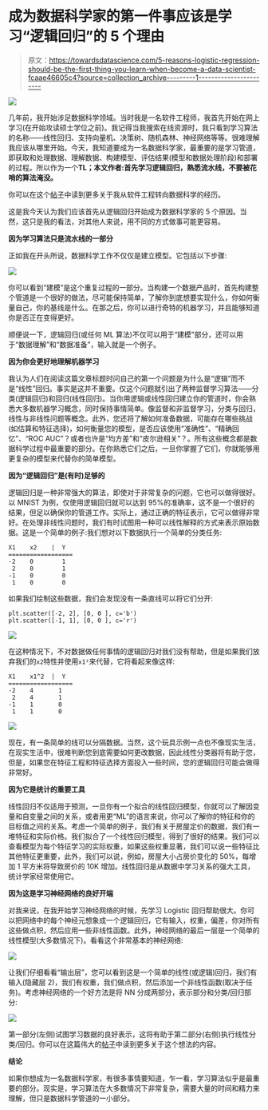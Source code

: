 # 成为数据科学家的第一件事应该是学习“逻辑回归”的 5 个理由

> 原文：<https://towardsdatascience.com/5-reasons-logistic-regression-should-be-the-first-thing-you-learn-when-become-a-data-scientist-fcaae46605c4?source=collection_archive---------1----------------------->

![](img/d90e8317b6d2d7820da4baeb60d54a3c.png)

几年前，我开始涉足数据科学领域。当时我是一名软件工程师，我首先开始在网上学习(在开始攻读硕士学位之前)。我记得当我搜索在线资源时，我只看到学习算法的名称——线性回归、支持向量机、决策树、随机森林、神经网络等等。很难理解我应该从哪里开始。今天，我知道要成为一名数据科学家，最重要的是学习管道，即获取和处理数据、理解数据、构建模型、评估结果(模型和数据处理阶段)和部署的过程。所以作为一个**TL；本文作者:首先学习逻辑回归，熟悉流水线，不要被花哨的算法淹没。**

你可以在这个[帖子](/experiencing-the-science-in-data-science-b37862b3fbfb)中读到更多关于我从软件工程转向数据科学的经历。

这是我今天认为我们应该首先从逻辑回归开始成为数据科学家的 5 个原因。当然，这只是我的看法，对其他人来说，用不同的方式做事可能更容易。

**因为学习算法只是流水线的一部分**

正如我在开头所说，数据科学工作不仅仅是建立模型。它包括以下步骤:

![](img/46e19e38897a8015bdcabb805d7320e5.png)

你可以看到“建模”是这个重复过程的一部分。当构建一个数据产品时，首先构建整个管道是一个很好的做法，尽可能保持简单，了解你到底想要实现什么，你如何衡量自己，你的基线是什么。在那之后，你可以进行奇特的机器学习，并且能够知道你是否正在变得更好。

顺便说一下，逻辑回归(或任何 ML 算法)不仅可以用于“建模”部分，还可以用于“数据理解”和“数据准备”，输入就是一个例子。

**因为你会更好地理解机器学习**

我认为人们在阅读这篇文章标题时问自己的第一个问题是为什么是“逻辑”而不是“线性”回归。事实是这并不重要。仅这个问题就引出了两种监督学习算法——分类(逻辑回归)和回归(线性回归)。当你用逻辑或线性回归建立你的管道时，你会熟悉大多数机器学习概念，同时保持事情简单。像监督和非监督学习，分类与回归，线性与非线性问题等概念。此外，您还将了解如何准备数据，可能存在哪些挑战(如估算和特征选择)，如何衡量您的模型，是否应该使用“准确性”、“精确回忆”、“ROC AUC”？或者也许是“均方差”和“皮尔逊相关”？。所有这些概念都是数据科学过程中最重要的部分。在你熟悉它们之后，一旦你掌握了它们，你就能够用更复杂的模型来代替你的简单模型。

**因为“逻辑回归”是(有时)足够的**

逻辑回归是一种非常强大的算法，即使对于非常复杂的问题，它也可以做得很好。以 MNIST 为例，仅使用逻辑回归就可以达到 95%的准确率，这不是一个很好的结果，但足以确保你的管道工作。实际上，通过正确的特征表示，它可以做得非常好。在处理非线性问题时，我们有时试图用一种可以线性解释的方式来表示原始数据。这是一个简单的例子:我们想对以下数据执行一个简单的分类任务:

```
X1    x2    |  Y
==================
-2    0        1
 2    0        1
-1    0        0
 1    0        0
```

如果我们绘制这些数据，我们会发现没有一条直线可以将它们分开:

```
plt.scatter([-2, 2], [0, 0 ], c='b')
plt.scatter([-1, 1], [0, 0 ], c='r')
```

![](img/c152c79d0c8c4e3945bd39809e24eb75.png)

在这种情况下，不对数据做任何事情的逻辑回归对我们没有帮助，但是如果我们放弃我们的`x2`特性并使用`x1²`来代替，它将看起来像这样:

```
X1    x1^2  |  Y
==================
-2    4       1
 2    4       1
-1    1       0
 1    1       0
```

![](img/b5dc654bee10c2dc813467d12c049daa.png)

现在，有一条简单的线可以分隔数据。当然，这个玩具示例一点也不像现实生活，在现实生活中，很难判断您到底需要如何更改数据，因此线性分类器将有助于您，但是，如果您在特征工程和特征选择方面投入一些时间，您的逻辑回归可能会做得非常好。

**因为它是统计的重要工具**

线性回归不仅适用于预测，一旦你有一个拟合的线性回归模型，你就可以了解因变量和自变量之间的关系，或者用更“ML”的语言来说，你可以了解你的特征和你的目标值之间的关系。考虑一个简单的例子，我们有关于房屋定价的数据，我们有一堆特征和实际价格。我们拟合了一个线性回归模型，得到了很好的结果。我们可以查看模型为每个特征学习的实际权重，如果这些权重显著，我们可以说一些特征比其他特征更重要，此外，我们可以说，例如，房屋大小占房价变化的 50%，每增加 1 平方米将导致房价的 10K 增加。线性回归是从数据中学习关系的强大工具，统计学家经常使用它。

**因为这是学习神经网络的良好开端**

对我来说，在我开始学习神经网络的时候，先学习 Logistic 回归帮助很大。你可以把网络中的每个神经元想象成一个逻辑回归，它有输入，权重，偏差，你对所有这些做点积，然后应用一些非线性函数。此外，神经网络的最后一层是一个简单的线性模型(大多数情况下)。看看这个非常基本的神经网络:

![](img/c4a7826ac62f91a8e2e33fc84b628861.png)

让我们仔细看看“输出层”，您可以看到这是一个简单的线性(或逻辑)回归，我们有输入(隐藏层 2)，我们有权重，我们做点积，然后添加一个非线性函数(取决于任务)。考虑神经网络的一个好方法是将 NN 分成两部分，表示部分和分类/回归部分:

![](img/817cd92911dd78459659f56d215cee46.png)

第一部分(左侧)试图学习数据的良好表示，这将有助于第二部分(右侧)执行线性分类/回归。你可以在这篇伟大的[帖子](http://colah.github.io/posts/2014-03-NN-Manifolds-Topology/)中读到更多关于这个想法的内容。

**结论**

如果你想成为一名数据科学家，有很多事情要知道，乍一看，学习算法似乎是最重要的部分。现实是，学习算法在大多数情况下非常复杂，需要大量的时间和精力来理解，但只是数据科学管道的一小部分。